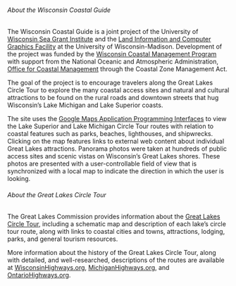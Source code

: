 ###### About the Wisconsin Coastal Guide

The Wisconsin Coastal Guide is a joint project of the University of [Wisconsin Sea Grant Institute](http://www.seagrant.wisc.edu/) and the [Land Information and Computer Graphics Facility](http://www.lic.wisc.edu/) at the University of Wisconsin-Madison. Development of the project was funded by the [Wisconsin Coastal Management Program](http://coastal.wisconsin.gov/) with support from the National Oceanic and Atmospheric Administration, [Office for Coastal Management](https://coast.noaa.gov/) through the Coastal Zone Management Act.  

The goal of the project is to encourage travelers along the Great Lakes Circle Tour to explore the many coastal access sites and natural and cultural attractions to be found on the rural roads and downtown streets that hug Wisconsin’s Lake Michigan and Lake Superior coasts.  

The site uses the [Google Maps Application Programming Interfaces](https://developers.google.com/maps/) to view the Lake Superior and Lake Michigan Circle Tour routes with relation to coastal features such as parks, beaches, lighthouses, and shipwrecks. Clicking on the map features links to external web content about individual Great Lakes attractions. Panorama photos were taken at hundreds of public access sites and scenic vistas on Wisconsin’s Great Lakes shores. These photos are presented with a user-controllable field of view that is synchronized with a local map to indicate the direction in which the user is looking.

###### About the Great Lakes Circle Tour

The Great Lakes Commission provides information about the [Great Lakes Circle Tour](http://www.great-lakes.net/tourism/circletour/), including a schematic map and description of each lake’s circle tour route, along with links to coastal cities and towns, attractions, lodging, parks, and general tourism resources.  

More information about the history of the Great Lakes Circle Tour, along with detailed, and well-researched, descriptions of the routes are available at [WisconsinHighways.org](http://www.wisconsinhighways.org/other/glct.html), [MichiganHighways.org](http://www.michiganhighways.org/other/glct.html), and [OntarioHighways.org](OntarioHighways.org).
